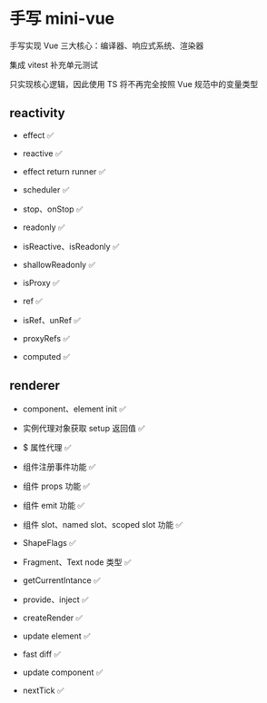 # 手写 mini-vue

手写实现 Vue 三大核心：编译器、响应式系统、渲染器

集成 vitest 补充单元测试

只实现核心逻辑，因此使用 TS 将不再完全按照 Vue 规范中的变量类型

## reactivity

- effect ✅

- reactive ✅

- effect return runner ✅

- scheduler ✅

- stop、onStop ✅

- readonly ✅

- isReactive、isReadonly ✅

- shallowReadonly ✅

- isProxy ✅

- ref ✅

- isRef、unRef ✅

- proxyRefs ✅

- computed ✅

## renderer

- component、element init ✅

- 实例代理对象获取 setup 返回值 ✅

- $ 属性代理 ✅

- 组件注册事件功能 ✅

- 组件 props 功能 ✅

- 组件 emit 功能 ✅

- 组件 slot、named slot、scoped slot 功能 ✅

- ShapeFlags ✅

- Fragment、Text node 类型 ✅

- getCurrentIntance ✅

- provide、inject ✅

- createRender ✅

- update element ✅

- fast diff ✅

- update component ✅

- nextTick ✅

  